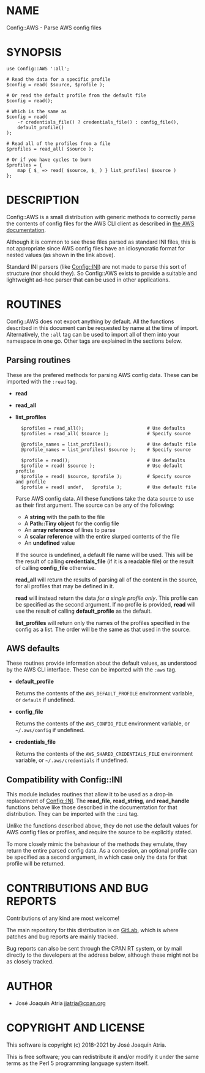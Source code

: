 # NAME

Config::AWS - Parse AWS config files

# SYNOPSIS

    use Config::AWS ':all';

    # Read the data for a specific profile
    $config = read( $source, $profile );

    # Or read the default profile from the default file
    $config = read();

    # Which is the same as
    $config = read(
        -r credentials_file() ? credentials_file() : config_file(),
        default_profile()
    );

    # Read all of the profiles from a file
    $profiles = read_all( $source );

    # Or if you have cycles to burn
    $profiles = {
        map { $_ => read( $source, $_ ) } list_profiles( $source )
    };

# DESCRIPTION

Config::AWS is a small distribution with generic methods to correctly parse
the contents of config files for the AWS CLI client as described in
[the AWS documentation](https://docs.aws.amazon.com/cli/latest/topic/config-vars.html).

Although it is common to see these files parsed as standard INI files, this
is not appropriate since AWS config files have an idiosyncratic format for
nested values (as shown in the link above).

Standard INI parsers (like [Config::INI](https://metacpan.org/pod/Config%3A%3AINI)) are not made to parse this sort of
structure (nor should they). So Config::AWS exists to provide a suitable
and lightweight ad-hoc parser that can be used in other applications.

# ROUTINES

Config::AWS does not export anything by default. All the functions
described in this document can be requested by name at the time of import.
Alternatively, the `:all` tag can be used to import all of them into your
namespace in one go. Other tags are explained in the sections below.

## Parsing routines

These are the prefered methods for parsing AWS config data. These can be
imported with the `:read` tag.

- **read**
- **read\_all**
- **list\_profiles**

        $profiles = read_all();                       # Use defaults
        $profiles = read_all( $source );              # Specify source

        @profile_names = list_profiles();             # Use default file
        @profile_names = list_profiles( $source );    # Specify source

        $profile = read();                            # Use defaults
        $profile = read( $source );                   # Use default profile
        $profile = read( $source, $profile );         # Specify source and profile
        $profile = read( undef,   $profile );         # Use default file

    Parse AWS config data. All these functions take the data source to use as
    their first argument. The source can be any of the following:

    - A **string** with the path to the file
    - A **Path::Tiny object** for the config file
    - An **array reference** of lines to parse
    - A **scalar reference** with the entire slurped contents of the file
    - An **undefined** value

    If the source is undefined, a default file name will be used. This will be
    the result of calling **credentials\_file** (if it is a readable file) or the
    result of calling **config\_file** otherwise.

    **read\_all** will return the results of parsing all of the content in the
    source, for all profiles that may be defined in it.

    **read** will instead return the data _for a single profile only_. This
    profile can be specified as the second argument. If no profile is provided,
    **read** will use the result of calling **default\_profile** as the default.

    **list\_profiles** will return only the names of the profiles specified in the
    config as a list. The order will be the same as that used in the source.

## AWS defaults

These routines provide information about the default values, as understood
by the AWS CLI interface. These can be imported with the `:aws` tag.

- **default\_profile**

    Returns the contents of the `AWS_DEFAULT_PROFILE` environment variable, or
    `default` if undefined.

- **config\_file**

    Returns the contents of the `AWS_CONFIG_FILE` environment variable, or
    `~/.aws/config` if undefined.

- **credentials\_file**

    Returns the contents of the `AWS_SHARED_CREDENTIALS_FILE` environment
    variable, or `~/.aws/credentials` if undefined.

## Compatibility with Config::INI

This module includes routines that allow it to be used as a drop-in
replacement of [Config::INI](https://metacpan.org/pod/Config%3A%3AINI). The **read\_file**, **read\_string**, and
**read\_handle** functions behave like those described in the documentation
for that distribution. They can be imported with the `:ini` tag.

Unlike the functions described above, they do not use the default values
for AWS config files or profiles, and require the source to be explicitly
stated.

To more closely mimic the behaviour of the methods they emulate, they return
the entire parsed config data. As a concesion, an optional profile can be
specified as a second argument, in which case only the data for that profile
will be returned.

# CONTRIBUTIONS AND BUG REPORTS

Contributions of any kind are most welcome!

The main repository for this distribution is on
[GitLab](https://gitlab.com/jjatria/Config-AWS), which is where patches
and bug reports are mainly tracked.

Bug reports can also be sent through the CPAN RT system, or by mail directly
to the developers at the address below, although these might not be as
closely tracked.

# AUTHOR

- José Joaquín Atria <jjatria@cpan.org>

# COPYRIGHT AND LICENSE

This software is copyright (c) 2018-2021 by José Joaquín Atria.

This is free software; you can redistribute it and/or modify it under
the same terms as the Perl 5 programming language system itself.
